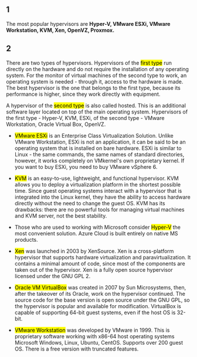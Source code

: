 ## 1
The most popular hypervisors are **Hyper-V, VMware ESXi, VMware Workstation, KVM, Xen, OpenVZ, Proxmox.**

## 2
There are two types of hypervisors.
Hypervisors of the <mark>first type</mark> run directly on the hardware and do not require the installation of any operating system. For the monitor of virtual machines of the second type to work, an operating system is needed - through it, access to the hardware is made. The best hypervisor is the one that belongs to the first type, because its performance is higher, since they work directly with equipment.  

A hypervisor of the <mark>second type</mark> is also called hosted. This is an additional software layer located on top of the main operating system.
Hypervisors of the first type - Hyper-V, KVM, ESXi, of the second type - VMware Workstation, Oracle Virtual Box, OpenVZ.

* <mark>VMware ESXi</mark> is an Enterprise Class Virtualization Solution. Unlike VMware Workstation, ESXi is not an application, it can be said to be an operating system that is installed on bare hardware. ESXi is similar to Linux - the same commands, the same names of standard directories, however, it works completely on VMkernel's own proprietary kernel. If you want to buy ESXi, you need to buy VMware vSphere 6.  

* <mark>KVM</mark> is an easy-to-use, lightweight, and functional hypervisor. KVM allows you to deploy a virtualization platform in the shortest possible time.
Since guest operating systems interact with a hypervisor that is integrated into the Linux kernel, they have the ability to access hardware directly without the need to change the guest OS. KVM has its drawbacks: there are no powerful tools for managing virtual machines and KVM server, not the best stability.

* Those who are used to working with Microsoft consider <mark>Hyper-V</mark> the most convenient solution. Azure Cloud is built entirely on native MS products.

* <mark>Xen</mark> was launched in 2003 by XenSource. Xen is a cross-platform hypervisor that supports hardware virtualization and paravirtualization. It contains a minimal amount of code, since most of the components are taken out of the hypervisor. Xen is a fully open source hypervisor licensed under the GNU GPL 2.

* <mark>Oracle VM VirtualBox</mark> was created in 2007 by Sun Microsystems, then, after the takeover of its Oracle, work on the hypervisor continued. The source code for the base version is open source under the GNU GPL, so the hypervisor is popular and available for modification. VirtualBox is capable of supporting 64-bit guest systems, even if the host OS is 32-bit.

* <mark>VMware Workstation</mark> was developed by VMware in 1999. This is proprietary software working with x86-64 host operating systems Microsoft Windows, Linux, Ubuntu, CentOS. Supports over 200 guest OS. There is a free version with truncated features.

 
